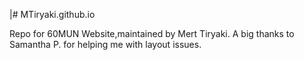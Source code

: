 |# MTiryaki.github.io

Repo for 60MUN Website,maintained by Mert Tiryaki.
A big thanks to Samantha P. for helping me with layout issues.
